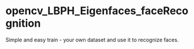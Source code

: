 # opencv_LBPH_Eigenfaces_faceRecognition
Simple and easy train - your own dataset and use it to recognize faces.
